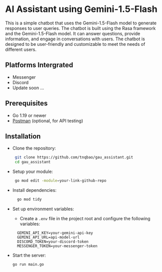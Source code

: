 # AI Assistant using Gemini-1.5-Flash

This is a simple chatbot that uses the Gemini-1.5-Flash model to generate responses to user queries. The chatbot is
built using the Rasa framework and the Gemini-1.5-Flash model. It can answer questions, provide information, and engage
in conversations with users. The chatbot is designed to be user-friendly and customizable to meet the needs of different
users.

## Platforms Intergrated

<ul>
    <li>Messenger</li>
    <li>Discord</li>
    <li>Update soon ...</li>
</ul>

## Prerequisites

<ul>
  <li>Go 1.19 or newer</li>
  <li><a href="https://www.postman.com/" target="_blank">Postman</a> (optional, for API testing)</li>
</ul>

## Installation

* Clone the repository:
   ``` bash
    git clone https://github.com/tnqbao/gau_assistant.git
    cd gau_assistant
   ```
* Setup your module:
  ``` bash
   go mod edit -module=your-link-github-repo 
  ```
* Install dependencies:
  ``` bash
    go mod tidy 
  ``` 

* Set up environment variables:
    * Create a `.env` file in the project root and configure the following variables:
  ```dotenv
    GEMINI_API_KEY=your-gemini-api-key
    GEMINI_API_URL=api-model-url
    DISCORD_TOKEN=your-discord-token
    MESSENGER_TOKEN=your-messenger-token
    ```


* Start the server:
    ``` bash 
    go run main.go
    ```